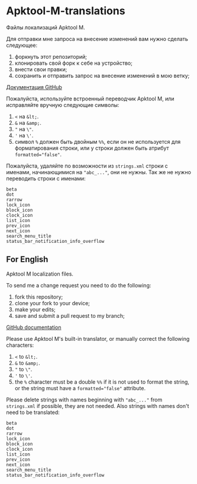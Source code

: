 # Apktool-M-translations
Файлы локализаций Apktool M.

Для отправки мне запроса на внесение изменений вам нужно сделать следующее:
1. форкнуть этот репозиторий;
2. клонировать свой форк к себе на устройство;
3. внести свои правки;
4. сохранить и отправить запрос на внесение изменений в мою ветку;

[Документация GitHub](https://help.github.com/articles/using-pull-requests/ "Документация GitHub")

Пожалуйста, используйте встроенный переводчик Apktool M, или исправляйте вручную следующие символы:
1. `<` на `&lt;`.
2. `&` на `&amp;`.
3. `"` на `\"`.
3. `'` на `\'`.
4. символ `%` должен быть двойным `%%`, если он не используется для форматирования строки, или у строки должен быть атрибут `formatted="false"`.

Пожалуйста, удаляйте по возможности из `strings.xml` строки с именами, начинающимися на `"abc_..."`, они не нужны.
Так же не нужно переводить строки с именами:
```
beta
dot
rarrow
lock_icon
block_icon
clock_icon
list_icon
prev_icon
next_icon
search_menu_title
status_bar_notification_info_overflow
```

## For English
Apktool M localization files.

To send me a change request you need to do the following:
1. fork this repository;
2. clone your fork to your device;
3. make your edits;
4. save and submit a pull request to my branch;

[GitHub documentation](https://help.github.com/articles/using-pull-requests/ "GitHub documentation")

Please use Apktool M's built-in translator, or manually correct the following characters:
1. `<` to `&lt;`.
2. `&` to `&amp;`.
3. `"` to `\"`.
3. `'` to `\'`.
4. the `%` character must be a double `%%` if it is not used to format the string, or the string must have a `formatted="false"` attribute.

Please delete strings with names beginning with `"abc_..."` from `strings.xml` if possible, they are not needed.
Also strings with names don't need to be translated:
```
beta
dot
rarrow
lock_icon
block_icon
clock_icon
list_icon
prev_icon
next_icon
search_menu_title
status_bar_notification_info_overflow
```